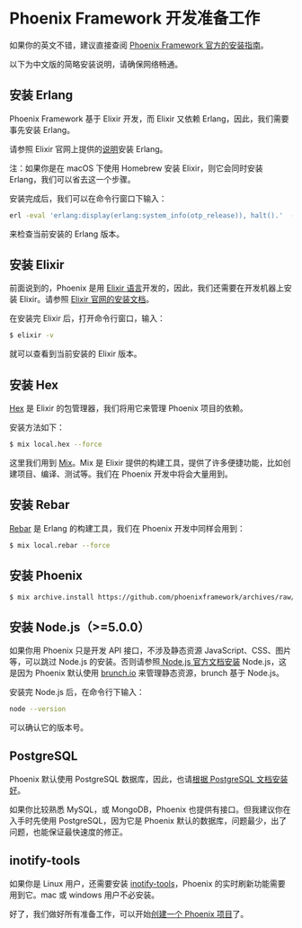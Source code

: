 # Phoenix Framework 开发准备工作

如果你的英文不错，建议直接查阅 [Phoenix Framework 官方的安装指南](http://www.phoenixframework.org/docs/installation)。

以下为中文版的简略安装说明，请确保网络畅通。

## 安装 Erlang

Phoenix Framework 基于 Elixir 开发，而 Elixir 又依赖 Erlang，因此，我们需要事先安装 Erlang。

请参照 Elixir 官网上提供的[说明](http://elixir-lang.org/install.html#installing-erlang)安装 Erlang。

注：如果你是在 macOS 下使用 Homebrew 安装 Elixir，则它会同时安装 Erlang，我们可以省去这一个步骤。

安装完成后，我们可以在命令行窗口下输入：

```bash
erl -eval 'erlang:display(erlang:system_info(otp_release)), halt().'  -noshell
```
来检查当前安装的 Erlang 版本。

## 安装 Elixir

前面说到的，Phoenix 是用 [Elixir 语言](http://elixir-lang.org/)开发的，因此，我们还需要在开发机器上安装 Elixir。请参照 [Elixir 官网的安装文档](http://elixir-lang.org/install.html)。

在安装完 Elixir 后，打开命令行窗口，输入：

```bash
$ elixir -v
```
就可以查看到当前安装的 Elixir 版本。

## 安装 Hex

[Hex](https://hex.pm/) 是 Elixir 的包管理器，我们将用它来管理 Phoenix 项目的依赖。

安装方法如下：

```bash
$ mix local.hex --force
```
这里我们用到 [Mix](http://elixir-lang.org/docs/stable/mix/Mix.html)。Mix 是 Elixir 提供的构建工具，提供了许多便捷功能，比如创建项目、编译、测试等。我们在 Phoenix 开发中将会大量用到。

## 安装 Rebar

[Rebar](https://github.com/erlang/rebar3) 是 Erlang 的构建工具，我们在 Phoenix 开发中同样会用到：

```bash
$ mix local.rebar --force
```

## 安装 Phoenix

```bash
$ mix archive.install https://github.com/phoenixframework/archives/raw/master/phoenix_new.ez
```

## 安装 Node.js（>=5.0.0）

如果你用 Phoenix 只是开发 API 接口，不涉及静态资源 JavaScript、CSS、图片等，可以跳过 Node.js 的安装。否则请参照[ Node.js 官方文档安装](https://nodejs.org/en/download/) Node.js，这是因为 Phoenix 默认使用 [brunch.io](http://brunch.io/) 来管理静态资源，brunch 基于 Node.js。

安装完 Node.js 后，在命令行下输入：

```bash
node --version
```
可以确认它的版本号。

## PostgreSQL

Phoenix 默认使用 PostgreSQL 数据库，因此，也请[根据 PostgreSQL 文档安装好](https://wiki.postgresql.org/wiki/Detailed_installation_guides)。

如果你比较熟悉 MySQL，或 MongoDB，Phoenix 也提供有接口。但我建议你在入手时先使用 PostgreSQL，因为它是 Phoenix 默认的数据库，问题最少，出了问题，也能保证最快速度的修正。

## inotify-tools

如果你是 Linux 用户，还需要安装 [inotify-tools](https://github.com/rvoicilas/inotify-tools/wiki)，Phoenix 的实时刷新功能需要用到它。mac 或 windows 用户不必安装。

好了，我们做好所有准备工作，可以开始[创建一个 Phoenix 项目](01-create-project.md)了。